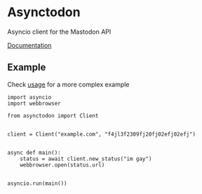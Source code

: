 # Asynctodon

Asyncio client for the Mastodon API

[Documentation](https://docs.barkshark.xyz/asynctodon)


## Example

Check [usage](https://docs.barkshark.xyz/asynctodon/src/usage.html) for a more complex example

```
import asyncio
import webbrowser

from asynctodon import Client


client = Client("example.com", "f4jl3f2309fj20fj02efj02efj")


async def main():
	status = await client.new_status("im gay")
	webbrowser.open(status.url)


asyncio.run(main())
```
